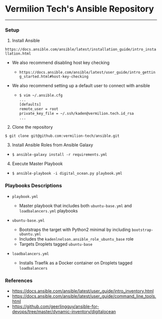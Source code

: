 # Vermilion Tech's Ansible Repository

---

### Setup
1. Install Ansible

`https://docs.ansible.com/ansible/latest/installation_guide/intro_installation.html`

- We also recommend disabling host key checking
  - `https://docs.ansible.com/ansible/latest/user_guide/intro_getting_started.html#host-key-checking`

- We also recommend setting up a default user to connect with ansible

  - ```bash
    $ vim ~/.ansible.cfg
    ...
    [defaults]
    remote_user = root
    private_key_file = ~/.ssh/kaden@vermilion.tech.id_rsa
    ...
    ```

2. Clone the repository

`$ git clone git@github.com:vermilion-tech/ansible.git`

3. Install Ansible Roles from Ansible Galaxy

  - `$ ansible-galaxy install -r requirements.yml`

4. Execute Master Playbook

  - `$ ansible-playbook -i digital_ocean.py playbook.yml`

### Playbooks Descriptions

- `playbook.yml`
  - Master playbook that includes both `ubuntu-base.yml` and `loadbalancers.yml` playbooks

- `ubuntu-base.yml`
  - Bootstraps the target with Python2 minimal by including `bootstrap-ubuntu.yml`
  - Includes the `kadenlnelson.ansible_role_ubuntu_base` role
  - Targets Droplets tagged `ubuntu-base`

- `loadbalancers.yml`
  - Installs Traefik as a Docker container on Droplets tagged `loadbalancers`

### References
- https://docs.ansible.com/ansible/latest/user_guide/intro_inventory.html
- https://docs.ansible.com/ansible/latest/user_guide/command_line_tools.html
- https://github.com/geerlingguy/ansible-for-devops/tree/master/dynamic-inventory/digitalocean
